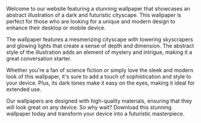 <!--
Write me content for website with wallpaper "A wallpaper featuring an abstract illustration of a dark and futuristic cityscape, with glowing lights and skyscrapers."
-->

<!--font:Poppins-->

Welcome to our website featuring a stunning wallpaper that showcases an abstract illustration of a dark and futuristic cityscape. This wallpaper is perfect for those who are looking for a unique and modern design to enhance their desktop or mobile device.

The wallpaper features a mesmerizing cityscape with towering skyscrapers and glowing lights that create a sense of depth and dimension. The abstract style of the illustration adds an element of mystery and intrigue, making it a great conversation starter.

Whether you're a fan of science fiction or simply love the sleek and modern look of this wallpaper, it's sure to add a touch of sophistication and style to your device. Plus, its dark tones make it easy on the eyes, making it ideal for extended use.

Our wallpapers are designed with high-quality materials, ensuring that they will look great on any device. So why wait? Download this stunning wallpaper today and transform your device into a futuristic masterpiece.
